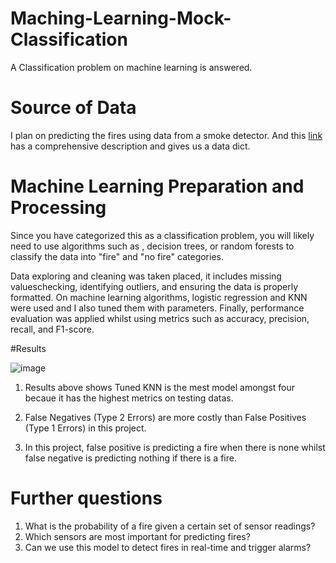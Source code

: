 # Maching-Learning-Mock-Classification
A Classification problem on machine learning is answered. 

# Source of Data

I plan on predicting the fires using data from a smoke detector. And this [link](https://www.hackster.io/stefanblattmann/real-time-smoke-detection-with-ai-based-sensor-fusion-1086e6#toc-dataset-7) has a comprehensive description and gives us a data dict.

# Machine Learning Preparation and Processing

Since you have categorized this as a classification problem, you will likely need to use algorithms such as , decision trees, or random forests to classify the data into "fire" and "no fire" categories.

Data exploring and cleaning was taken placed, it includes missing valueschecking, identifying outliers, and ensuring the data is properly formatted. On machine learning algorithms, logistic regression and KNN were used and I also tuned them with parameters. Finally, performance evaluation was applied whilst using metrics such as accuracy, precision, recall, and F1-score.

#Results

![image](https://user-images.githubusercontent.com/126204698/231933112-7f5378fa-25bc-4a64-874c-776dd6973362.png)

1. Results above shows Tuned KNN is the mest model amongst four becaue it has the highest metrics on testing datas. 

2. False Negatives (Type 2 Errors) are more costly than False Positives (Type 1 Errors) in this project.

3. In this project, false positive is predicting a fire when there is none whilst false negative is predicting nothing if there is a fire. 

# Further questions
1. What is the probability of a fire given a certain set of sensor readings?
2. Which sensors are most important for predicting fires?
3. Can we use this model to detect fires in real-time and trigger alarms?
